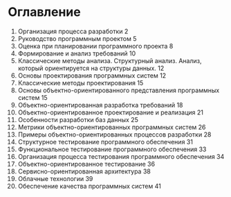 # Оглавление #
1. Организация процесса разработки	2
2. Руководство программным проектом	5
3. Оценка при планировании программного проекта	8
4. Формирование и анализ требований	10
5. Классические методы анализа. Структурный анализ. Анализ, который ориентируется на структуры данных.	12
6. Основы проектирования программных систем	12
7. Классические методы проектирования	15
8. Основы объектно-ориентированного представления программных систем	15
9. Объектно-ориентированная разработка требований	18
10. Объектно-ориентированное проектирование и реализация	21
11. Особенности разработки баз данных	25
12. Метрики объектно-ориентированных программных систем	26
13. Примеры объектно-ориентированных процессов разработки	28
14. Структурное тестирование программного обеспечения	31
15. Функциональное тестирование программного обеспечения	33
16. Организация процесса тестирования программного обеспечения	34
17. Объектно-ориентированное тестирование	36
18. Сервисно-ориентированная архитектура	38
19. Облачные технологии	39
20. Обеспечение качества программных систем	41


